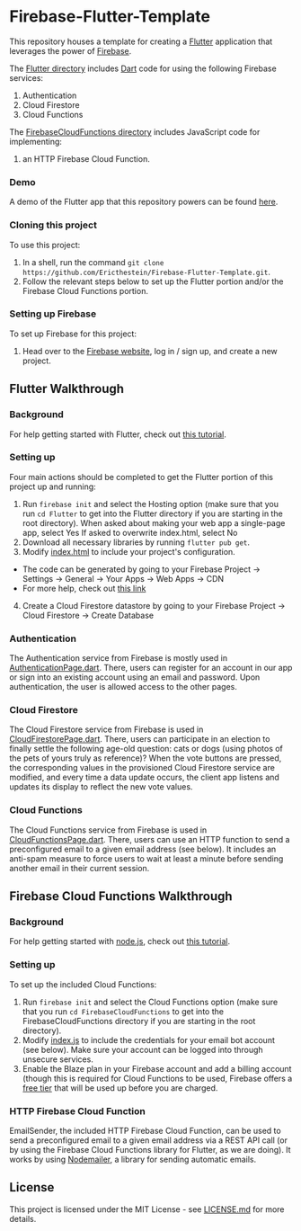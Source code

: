 # Firebase-Flutter-Template

This repository houses a template for creating a [Flutter](https://flutter.dev/) application that leverages the power of [Firebase](https://firebase.google.com/).

The [Flutter directory](Flutter) includes [Dart](https://dart.dev/) code for using the following Firebase services:
1. Authentication
2. Cloud Firestore
3. Cloud Functions

The [FirebaseCloudFunctions directory](FirebaseCloudFunctions) includes JavaScript code for implementing:
1. an HTTP Firebase Cloud Function.

### Demo

A demo of the Flutter app that this repository powers can be found [here](https://fir-flutter-demo-95874.web.app/#/).

### Cloning this project

To use this project:
1. In a shell, run the command `git clone https://github.com/Ericthestein/Firebase-Flutter-Template.git`.
2. Follow the relevant steps below to set up the Flutter portion and/or the Firebase Cloud Functions portion.

### Setting up Firebase

To set up Firebase for this project:
1. Head over to the [Firebase website](https://firebase.google.com/), log in / sign up, and create a new project.

## Flutter Walkthrough

### Background

For help getting started with Flutter, check out [this tutorial](https://flutter.dev/docs/get-started/install).

### Setting up

Four main actions should be completed to get the Flutter portion of this project up and running:
1. Run `firebase init` and select the Hosting option (make sure that you run `cd Flutter` to get into the Flutter directory if you are starting in the root directory).
  When asked about making your web app a single-page app, select Yes
  If asked to overwrite index.html, select No
2. Download all necessary libraries by running `flutter pub get`.
3. Modify [index.html](Flutter/web/index.html) to include your project's configuration.
  - The code can be generated by going to your Firebase Project -> Settings -> General -> Your Apps -> Web Apps -> CDN
  - For more help, check out [this link](https://firebase.flutter.dev/docs/installation/web/#initializing-firebase)
4. Create a Cloud Firestore datastore by going to your Firebase Project -> Cloud Firestore -> Create Database

### Authentication

The Authentication service from Firebase is mostly used in [AuthenticationPage.dart](Flutter/lib/pages/bottomNavigationPages/AuthenticationPage.dart). There, users can register for an account in our app or sign into an existing account using an email and password. Upon authentication, the user is allowed access to the other pages.

### Cloud Firestore

The Cloud Firestore service from Firebase is used in [CloudFirestorePage.dart](Flutter/lib/pages/bottomNavigationPages/CloudFirestorePage.dart). There, users can participate in an election to finally settle the following age-old question: cats or dogs (using photos of the pets of yours truly as reference)? When the vote buttons are pressed, the corresponding values in the provisioned Cloud Firestore service are modified, and every time a data update occurs, the client app listens and updates its display to reflect the new vote values.

### Cloud Functions

The Cloud Functions service from Firebase is used in [CloudFunctionsPage.dart](Flutter/lib/pages/bottomNavigationPages/CloudFunctionsPage.dart). There, users can use an HTTP function to send a preconfigured email to a given email address (see below). It includes an anti-spam measure to force users to wait at least a minute before sending another email in their current session.

## Firebase Cloud Functions Walkthrough

### Background

For help getting started with [node.js](https://nodejs.org/en/), check out [this tutorial](https://nodejs.org/en/docs/guides/getting-started-guide/).

### Setting up

To set up the included Cloud Functions:
1. Run `firebase init` and select the Cloud Functions option (make sure that you run `cd FirebaseCloudFunctions` to get into the FirebaseCloudFunctions directory if you are starting in the root directory).
2. Modify [index.js](FirebaseCloudFunctions/functions/index.js) to include the credentials for your email bot account (see below). Make sure your account can be logged into through unsecure services.
3. Enable the Blaze plan in your Firebase account and add a billing account (though this is required for Cloud Functions to be used, Firebase offers a [free tier](https://cloud.google.com/functions/pricing#:~:text=Cloud%20Functions%20provides%20a%20perpetual,Internet%20egress%20traffic%20per%20month.) that will be used up before you are charged.

### HTTP Firebase Cloud Function

EmailSender, the included HTTP Firebase Cloud Function, can be used to send a preconfigured email to a given email address via a REST API call (or by using the Firebase Cloud Functions library for Flutter, as we are doing). It works by using [Nodemailer](https://github.com/nodemailer/nodemailer), a library for sending automatic emails.

## License

This project is licensed under the MIT License - see [LICENSE.md](LICSENSE.md) for more details.
